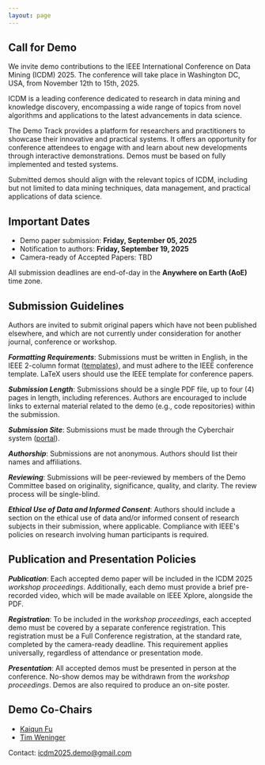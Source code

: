 ```yaml
---
layout: page
---
```


## Call for Demo

We invite demo contributions to the IEEE International Conference on Data Mining (ICDM) 2025. The conference will take
place in Washington DC, USA, from November 12th to 15th, 2025.

ICDM is a leading conference dedicated to research in data mining and knowledge discovery, encompassing a wide range of
topics from novel algorithms and applications to the latest advancements in data science.

The Demo Track provides a platform for researchers and practitioners to showcase their innovative and practical systems.
It offers an opportunity for conference attendees to engage with and learn about new developments through interactive
demonstrations. Demos must be based on fully implemented and tested systems.

Submitted demos should align with the relevant topics of ICDM, including but not limited to data mining techniques, data
management, and practical applications of data science.

## Important Dates

- Demo paper submission: **Friday, September 05, 2025**
- Notification to authors: **Friday, September 19, 2025**
- Camera-ready of Accepted Papers: TBD

All submission deadlines are end-of-day in the **Anywhere on Earth (AoE)** time zone.

## Submission Guidelines

Authors are invited to submit original papers which have not been published elsewhere, and which are not currently under
consideration for another journal, conference or workshop.

***Formatting Requirements***: Submissions must be written in English, in the IEEE 2-column
format ([templates](https://www.ieee.org/conferences/publishing/templates.html)), and must adhere to the IEEE conference
template. LaTeX users should use the IEEE template for conference papers.

***Submission Length***: Submissions should be a single PDF file, up to four (4) pages in length, including references.
Authors are encouraged to include links to external material related to the demo (e.g., code repositories) within the
submission.

***Submission Site***: Submissions must be made through the Cyberchair
system ([portal](https://www.wi-lab.com/cyberchair/2025/icdm25/scripts/submit.php?subarea=S05&undisplay_detail=1&wh=/cyberchair/2025/icdm25/scripts/ws_submit.php)).

***Authorship***: Submissions are not anonymous. Authors should list their names and affiliations.

***Reviewing***: Submissions will be peer-reviewed by members of the Demo Committee based on originality, significance,
quality, and clarity. The review process will be single-blind.

***Ethical Use of Data and Informed Consent***: Authors should include a section on the ethical use of data and/or
informed consent of research subjects in their submission, where applicable. Compliance with IEEE's policies on research
involving human participants is required.

## Publication and Presentation Policies

***Publication***: Each accepted demo paper will be included in the ICDM 2025 *workshop proceedings*. Additionally, each demo must
provide a brief pre-recorded video, which will be made available on IEEE Xplore, alongside the PDF.

***Registration***: To be included in the *workshop proceedings*, each accepted demo must be covered by a separate conference
registration. This registration must be a Full Conference registration, at the standard rate, completed by the
camera-ready deadline. This requirement applies universally, regardless of attendance or presentation mode.

***Presentation***: All accepted demos must be presented in person at the conference. No-show demos may be withdrawn
from the *workshop proceedings*. Demos are also required to produce an on-site poster.

## Demo Co-Chairs

- [Kaiqun Fu](https://kaichunf.github.io/)
- [Tim Weninger](https://timweninger.com/)

Contact: [icdm2025.demo@gmail.com](mailto:icdm2025.demo@gmail.com)